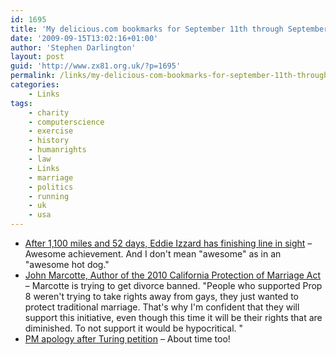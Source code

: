 ```yaml
---
id: 1695
title: 'My delicious.com bookmarks for September 11th through September 15th'
date: '2009-09-15T13:02:16+01:00'
author: 'Stephen Darlington'
layout: post
guid: 'http://www.zx81.org.uk/?p=1695'
permalink: /links/my-delicious-com-bookmarks-for-september-11th-through-september-15th.html
categories:
    - Links
tags:
    - charity
    - computerscience
    - exercise
    - history
    - humanrights
    - law
    - Links
    - marriage
    - politics
    - running
    - uk
    - usa
---
```


- [After 1,100 miles and 52 days, Eddie Izzard has finishing line in sight](http://www.guardian.co.uk/culture/2009/sep/15/eddie-izzard-charity-run) – Awesome achievement. And I don't mean "awesome" as in an "awesome hot dog."
- [John Marcotte, Author of the 2010 California Protection of Marriage Act](http://cockeyed.com/citizen/divorce/divorce.php) – Marcotte is trying to get divorce banned. "People who supported Prop 8 weren't trying to take rights away from gays, they just wanted to protect traditional marriage. That's why I'm confident that they will support this initiative, even though this time it will be their rights that are diminished. To not support it would be hypocritical. "
- [PM apology after Turing petition](http://news.bbc.co.uk/1/hi/technology/8249792.stm) – About time too!